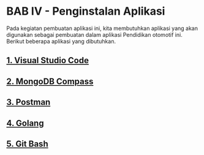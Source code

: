 # BAB IV - Penginstalan Aplikasi

Pada kegiatan pembuatan aplikasi ini, kita membutuhkan aplikasi yang akan digunakan sebagai pembuatan dalam aplikasi Pendidikan otomotif ini. Berikut beberapa aplikasi yang dibutuhkan.

## [1. Visual Studio Code](./1.%20Visual%20Studio%20Code/README.MD)
## [2. MongoDB Compass](./2.%20MongoDB%20Compass/README.MD)
## [3. Postman](./3.%20Postman/README.MD)
## [4. Golang](./4.%20Golang/README.MD)
## [5. Git Bash](./5.%20Git%20Bash/README.MD)



